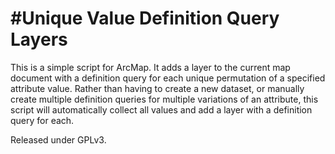 #Unique Value Definition Query Layers
====================================

This is a simple script for ArcMap. It adds a layer to the current map document with a definition query for each unique permutation of a specified attribute value. Rather than having to create a new dataset, or manually create multiple definition queries for multiple variations of an attribute, this script will automatically collect all values and add a layer with a definition query for each.

Released under GPLv3.